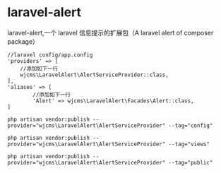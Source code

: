 # laravel-alert

laravel-alert,一个 laravel 信息提示的扩展包（A laravel alert of composer package）

```
//laravel config/app.config
'providers' => [
    //添加如下一行
    wjcms\LaravelAlert\AlertServiceProvider::class,
],
'aliases' => [
        //添加如下一行
        'Alert' => wjcms\LaravelAlert\Facades\Alert::class,
]
```

```
php artisan vendor:publish --provider="wjcms\LaravelAlert\AlertServiceProvider" --tag="config"
```

```
php artisan vendor:publish --provider="wjcms\LaravelAlert\AlertServiceProvider" --tag="views"
```

```
php artisan vendor:publish --provider="wjcms\LaravelAlert\AlertServiceProvider" --tag="public"
```
